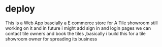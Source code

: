 # deploy

This is a Web App bascially a E commerce store for A Tile showroom
still working on it and in future i might add sign in and login pages
we can contact tile owners and book the tiles ,basically i build this for a tile showroom owner for spreading its business
